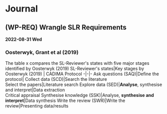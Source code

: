 # Journal
## (WP-REQ) Wrangle SLR Requirements
**2022-08-31 Wed**
### Oosterwyk, Grant et al (2019)
The table x compares the SL-Reviewer's states with five major stages identified by Oosterwyk (2019)
SL-Reviewer's states|Key stages by Oosterwyk (2019) | CADIMA Protocol
-|-|-
Ask questions (SAQ)|Define the protocol|
Collect data (SCD)|Search the literature<br />Select the papers|Literature search
Explore data (SED)|<b>Analyse</b>, synthesise and interpret|Data extraction<br />Critical appraisal
Synthesise knowledge (SSK)|Analyse, <b>synthesise and interpret</b>|Data synthesis
Write the review (SWR)|Write the review|Presenting data/results
